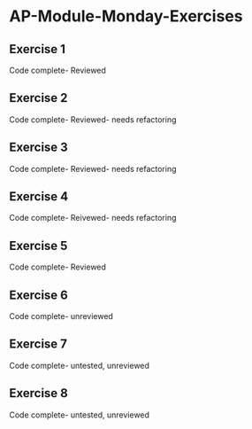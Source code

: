 # AP-Module-Monday-Exercises

## Exercise 1
Code complete- Reviewed

## Exercise 2
Code complete- Reviewed- needs refactoring

## Exercise 3
Code complete- Reviewed- needs refactoring

## Exercise 4
Code complete- Reivewed- needs refactoring

## Exercise 5
Code complete- Reviewed

## Exercise 6
Code complete- unreviewed

## Exercise 7
Code complete- untested, unreviewed

## Exercise 8
Code complete- untested, unreviewed
